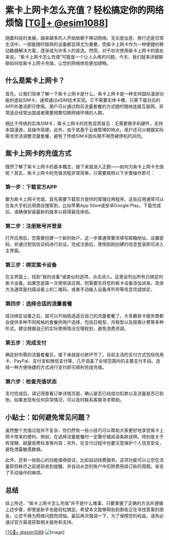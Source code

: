 # 紫卡上网卡怎么充值？轻松搞定你的网络烦恼 [[TG💪+ @esim1088](https://t.me/s/esim1088)]

随着科技的发展，越来越多的人开始依赖于移动网络。无论是出差、旅行还是日常生活中，一部能随时联网的设备都显得尤为重要。而紫卡上网卡作为一种便捷的移动数据解决方案，逐渐成为许多人的首选。然而，对于初次使用紫卡上网卡的朋友来说，“紫卡上网卡怎么充值”可能是一个让人头疼的问题。今天，我们就来详细聊聊如何给紫卡上网卡充值，让您的网络体验更加顺畅。

## 什么是紫卡上网卡？

首先，让我们简单了解一下紫卡上网卡是什么。紫卡上网卡是一种支持国际漫游功能的虚拟SIM卡，通常通过eSIM技术实现。它不需要实体卡槽，只需下载对应的APP并激活即可使用。用户可以通过购买流量套餐的方式随时随地连接互联网，非常适合经常出国或者需要频繁切换网络环境的人群。

相比于传统的实体SIM卡，紫卡上网卡的优势显而易见：无需更换手机硬件，支持多国漫游，且操作简便。此外，由于其基于云端管理的特点，用户还可以根据实际需求灵活调整流量套餐，避免了传统SIM卡因长期不用而被停机的风险。

## 紫卡上网卡的充值方式

既然了解了紫卡上网卡的基本概念，接下来就进入正题——如何为紫卡上网卡充值呢？其实，紫卡上网卡的充值流程非常简单，只需要按照以下步骤操作即可：

### 第一步：下载官方APP

要为紫卡上网卡充值，首先需要下载官方提供的管理应用程序。这些应用通常可以在各大手机应用商店搜索到，比如苹果App Store或安卓Google Play。下载完成后，请确保安装最新的版本以获得最佳体验。

### 第二步：注册账号并登录

打开应用后，您需要创建一个新的账户。这一步骤通常要求填写邮箱地址、设置密码，并通过短信验证码进行验证。完成注册后，使用刚刚创建的信息登录即可进入主界面。

### 第三步：绑定紫卡设备

在主界面上，找到“我的设备”或类似的选项，点击进入。这里会列出所有已绑定的紫卡设备。如果您是第一次使用该应用，则需要先将您的紫卡设备添加进来。具体方法通常是扫描设备上的二维码，或者手动输入设备序列号等信息完成绑定。

### 第四步：选择合适的流量套餐

成功绑定设备之后，就可以开始挑选适合自己的流量套餐了。大多数紫卡服务商都会提供多种不同规格的套餐供用户选择，包括日租型、月租型以及按需计费等多种形式。建议根据自己的实际使用情况合理规划，避免浪费资源。

### 第五步：完成支付

确定好所需的流量套餐后，接下来就是付款环节了。目前主流的支付方式包括信用卡、PayPal、支付宝和微信支付等，几乎涵盖了全球范围内的主要支付手段。选择一种方便快捷的方式进行支付即可顺利完成充值。

### 第六步：检查充值状态

支付完成后，请记得查看订单详情页面，确认是否已经成功扣款以及流量是否已到账。如果发现有任何异常情况，可以及时联系客服寻求帮助。

## 小贴士：如何避免常见问题？

虽然整个充值过程并不复杂，但仍然有一些小技巧可以帮助大家更好地享受紫卡上网卡带来的便利。例如，在选择流量套餐时一定要仔细阅读条款说明，特别是关于有效期、超量收费标准等内容；另外，在支付过程中也要注意保护个人信息安全，避免泄露敏感数据。

此外，还有一些贴心的功能值得尝试，比如自动续费服务。这项功能可以让您在流量即将耗尽之前提前收到提醒，并自动从您的账户中扣除费用续订新的周期，省去了手动操作的麻烦。

## 总结

综上所述，“紫卡上网卡怎么充值”并不是什么难事，只要掌握了正确的方法并遵循上述步骤，即使是新手也能轻松搞定。希望本文能够帮助到那些正在寻找答案的朋友，让您不再为网络问题而烦恼。最后再次强调一下，为了保障您的权益，请务必通过官方渠道获取相关服务和支持。

[[TG💪+ @esim1088](https://t.me/s/esim1088) ![Image](https://i.postimg.cc/4NQfJmqS/Snipaste-2025-05-13-00-14-12.png)]
